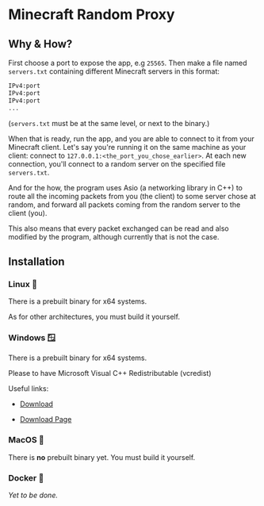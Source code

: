 # Minecraft Random Proxy

## Why & How?

First choose a port to expose the app, e.g `25565`.
Then make a file named `servers.txt` containing different Minecraft servers in this format:

```txt
IPv4:port
IPv4:port
IPv4:port
...
```

(`servers.txt` must be at the same level, or next to the binary.)

When that is ready, run the app, and you are able to connect to it from your Minecraft client.
Let's say you're running it on the same machine as your client: connect to `127.0.0.1:<the_port_you_chose_earlier>`.
At each new connection, you'll connect to a random server on the specified file `servers.txt`.


And for the how, the program uses Asio (a networking library in C++) to route all the incoming packets from you (the client)
to some server chose at random, and forward all packets coming from the random server to the client (you).

This also means that every packet exchanged can be read and also modified by the program, although currently that is not
the case.

## Installation

### Linux 🐧

There is a prebuilt binary for x64 systems.

As for other architectures, you must build it yourself.

### Windows 🪟

There is a prebuilt binary for x64 systems.

Please to have Microsoft Visual C++ Redistributable (vcredist)

Useful links:

- [Download](https://aka.ms/vs/17/release/vc_redist.x86.exe)

- [Download Page](https://learn.microsoft.com/en-us/cpp/windows/latest-supported-vc-redist?view=msvc-170#visual-studio-2015-2017-2019-and-2022)

### MacOS 🍎

There is **no** prebuilt binary yet. You must build it yourself.

### Docker 🐳

*Yet to be done.*